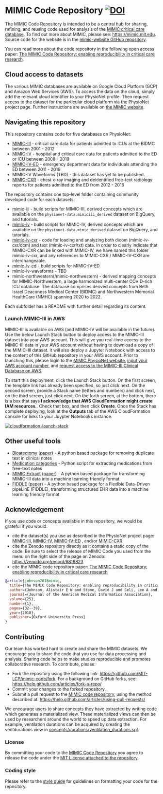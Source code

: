# MIMIC Code Repository [![DOI](https://zenodo.org/badge/DOI/10.5281/zenodo.6818823.svg)](https://doi.org/10.5281/zenodo.6818823)

The MIMIC Code Repository is intended to be a central hub for sharing, refining, and reusing code used for analysis of the [MIMIC critical care database](https://mimic.mit.edu). To find out more about MIMIC, please see: https://mimic.mit.edu. Source code for the website is in the [mimic-website GitHub repository](https://github.com/MIT-LCP/mimic-website/).

You can read more about the code repository in the following open access paper: [The MIMIC Code Repository: enabling reproducibility in critical care research](https://doi.org/10.1093/jamia/ocx084).

## Cloud access to datasets

The various MIMIC databases are available on Google Cloud Platform (GCP) and Amazon Web Services (AWS). To access the data on the cloud, simply add the relevant cloud identifier to your PhysioNet profile. Then request access to the dataset for the particular cloud platform via the PhysioNet project page. Further instructions are available on [the MIMIC website](https://mimic.mit.edu/iv/access/cloud/).

## Navigating this repository

This repository contains code for five databases on PhysioNet:

- [MIMIC-III](https://physionet.org/content/mimiciii/) - critical care data for patients admitted to ICUs at the BIDMC between 2001 - 2012
- [MIMIC-IV](https://physionet.org/content/mimiciv/) - hospital and critical care data for patients admitted to the ED or ICU between 2008 - 2019
- [MIMIC-IV-ED](https://physionet.org/content/mimic-iv-ed/) - emergency department data for individuals attending the ED between 2011 - 2019
- MIMIC-IV Waveforms (TBD) - this dataset has yet to be published.
- [MIMIC-CXR](https://physionet.org/content/mimic-cxr/) - chest x-ray imaging and deidentified free-text radiology reports for patients admitted to the ED from 2012 - 2016

The repository contains one top-level folder containing community developed code for each datasets:

- [mimic-iii](/mimic-iii) - build scripts for MIMIC-III, derived concepts which are available on the `physionet-data.mimiciii_derived` dataset on BigQuery, and tutorials.
- [mimic-iv](/mimic-iv) - build scripts for MIMIC-IV, derived concepts which are available on the `physionet-data.mimic_derived` dataset on BigQuery, and tutorials.
- [mimic-iv-cxr](/mimic-iv-cxr) - code for loading and analyzing both dicom (mimic-iv-cxr/dcm) and text (mimic-iv-cxr/txt) data. In order to clearly indicate that MIMIC-CXR can be linked with MIMIC-IV, we have named this folder mimic-iv-cxr, and any references to MIMIC-CXR / MIMIC-IV-CXR are interchangeable.
- [mimic-iv-ed](/mimic-iv-ed) - build scripts for MIMIC-IV-ED.
- mimic-iv-waveforms - TBD
- mimic-northwestern(/mimic-northwestern) - derived mapping concepts for MIMIC-Northwestern, a large harmonized multi-center COVID-rich ICU database. The database comprises derived concepts from Beth Israel Deaconess Medical Center (BIDMC) and Northwestern Memorial HealthCare (NMHC) spanning 2020 to 2022.

Each subfolder has a README with further detail regarding its content.

### Launch MIMIC-III in AWS

MIMIC-III is available on AWS (and MIMIC-IV will be available in the future). Use the below Launch Stack button to deploy access to the MIMIC-III dataset into your AWS account.  This will give you real-time access to the MIMIC-III data in your AWS account without having to download a copy of the MIMIC-III dataset.  It will also deploy a Jupyter Notebook with access to the content of this GitHub repository in your AWS account.    Prior to launching this, please login to the [MIMIC PhysioNet website](https://mimic.mit.edu/), [input your AWS account number](https://physionet.org/settings/cloud/), and [request access to the MIMIC-III Clinical Database on AWS](https://physionet.org/projects/mimiciii/1.4/request_access/2).  

To start this deployment, click the Launch Stack button.  On the first screen, the template link has already been specified, so just click next.  On the second screen, provide a Stack name (letters and numbers) and click next, on the third screen, just click next.  On the forth screen, at the bottom, there is a box that says **I acknowledge that AWS CloudFormation might create IAM resources.**.  Check that box, and then click **Create**.  Once the Stack has complete deploying, look at the **Outputs** tab of the AWS CloudFormation console for links to your Juypter Notebooks instance.

[![cloudformation-launch-stack](/mimic-iii/buildmimic/aws-athena/cloudformation-launch-stack.png)](https://console.aws.amazon.com/cloudformation/home?region=us-east-1#/stacks/new?stackName=MIMIC&templateURL=https://aws-bigdata-blog.s3.amazonaws.com/artifacts/biomedical-informatics-studies/mimic-iii-athena.yaml)

## Other useful tools

* [Bloatectomy](https://github.com/MIT-LCP/bloatectomy) ([paper](https://github.com/MIT-LCP/bloatectomy/blob/master/paper/paper.md)) - A python based package for removing duplicate text in clinical notes
* [Medication categories](https://github.com/mghassem/medicationCategories) - Python script for extracting medications from free-text notes
* [MIMIC Extract](https://github.com/MLforHealth/MIMIC_Extract) ([paper](https://doi.org/10.1145/3368555.3384469)) - A python based package for transforming MIMIC-III data into a machine learning friendly format
* [FIDDLE](https://github.com/MLD3/FIDDLE) ([paper](https://doi.org/10.1093/jamia/ocaa139)) - A python based package for a FlexIble Data-Driven pipeLinE (FIDDLE), transforming structured EHR data into a machine learning friendly format

## Acknowledgement

If you use code or concepts available in this repository, we would be grateful if you would:

- cite the dataset(s) you use as described in the PhysioNet project page: [MIMIC-III](https://physionet.org/content/mimiciii/), [MIMIC-IV](https://physionet.org/content/mimiciv/), [MIMIC-IV-ED](https://physionet.org/content/mimic-iv-ed/) , and/or [MIMIC-CXR](https://physionet.org/content/mimic-cxr/)
- cite the Zenodo repository directly as it contains a static copy of the code. Be sure to select the release of MIMIC Code you used from the menu on the right side of the page on Zenodo: https://zenodo.org/record/6818823
- cite the MIMIC code repository paper: [The MIMIC Code Repository: enabling reproducibility in critical care research](https://doi.org/10.1093/jamia/ocx084)

```bibtex
@article{johnson2018mimic,
  title={The MIMIC Code Repository: enabling reproducibility in critical care research},
  author={Johnson, Alistair E W and Stone, David J and Celi, Leo A and Pollard, Tom J},
  journal={Journal of the American Medical Informatics Association},
  volume={25},
  number={1},
  pages={32--39},
  year={2018},
  publisher={Oxford University Press}
}
```

## Contributing

Our team has worked hard to create and share the MIMIC datasets. We encourage you to share the code that you use for data processing and analysis. Sharing code helps to make studies reproducible and promotes collaborative research. To contribute, please:

* Fork the repository using the following link: https://github.com/MIT-LCP/mimic-code/fork. For a background on GitHub forks, see: https://help.github.com/articles/fork-a-repo/
* Commit your changes to the forked repository.
* Submit a pull request to the [MIMIC code repository](https://github.com/MIT-LCP/mimic-code), using the method described at: https://help.github.com/articles/using-pull-requests/

We encourage users to share concepts they have extracted by writing code which generates a materialized view. These materialized views can then be used by researchers around the world to speed up data extraction. For example, ventilation durations can be acquired by creating the ventdurations view in [concepts/durations/ventilation_durations.sql](https://github.com/MIT-LCP/mimic-code/tree/new_consol/mimic-iii/concepts/durations/ventilation_durations.sql).

### License

By committing your code to the [MIMIC Code Repository](https://github.com/mit-lcp/mimic-code) you agree to release the code under the [MIT License attached to the repository](https://github.com/mit-lcp/mimic-code/blob/main/LICENSE).

### Coding style

Please refer to the [style guide](https://github.com/MIT-LCP/mimic-code/blob/main/styleguide.md) for guidelines on formatting your code for the repository.
